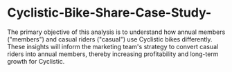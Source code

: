 # Cyclistic-Bike-Share-Case-Study-
The primary objective of this analysis is to understand how annual members ("members") and casual riders ("casual") use Cyclistic bikes differently. These insights will inform the marketing team's strategy to convert casual riders into annual members, thereby increasing profitability and long-term growth for Cyclistic.
